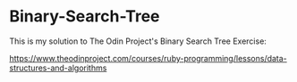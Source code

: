# Binary-Search-Tree

This is my solution to The Odin Project's Binary Search Tree Exercise:

https://www.theodinproject.com/courses/ruby-programming/lessons/data-structures-and-algorithms
